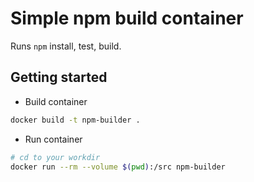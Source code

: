 # Simple npm build container

Runs `npm` install, test, build.

## Getting started

* Build container
~~~bash
docker build -t npm-builder .
~~~
* Run container

~~~bash
# cd to your workdir
docker run --rm --volume $(pwd):/src npm-builder
~~~
